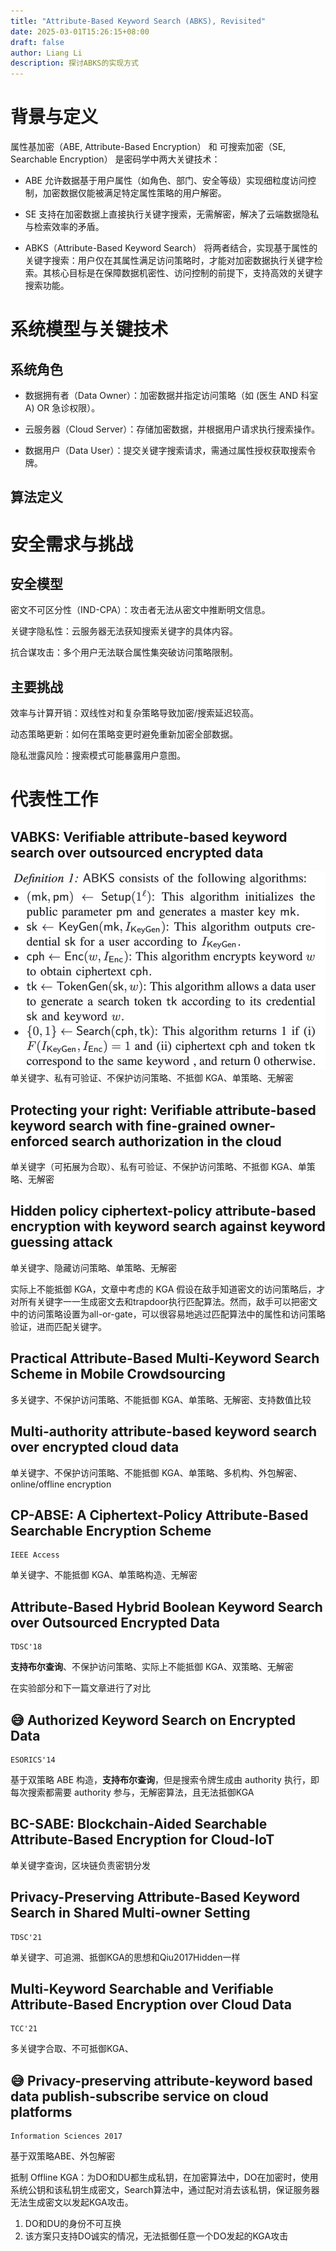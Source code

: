 ```yaml
---
title: "Attribute-Based Keyword Search (ABKS), Revisited"
date: 2025-03-01T15:26:15+08:00
draft: false
author: Liang Li
description: 探讨ABKS的实现方式
---
```


# 背景与定义
属性基加密（ABE, Attribute-Based Encryption） 和 可搜索加密（SE, Searchable Encryption） 是密码学中两大关键技术：

- ABE 允许数据基于用户属性（如角色、部门、安全等级）实现细粒度访问控制，加密数据仅能被满足特定属性策略的用户解密。

- SE 支持在加密数据上直接执行关键字搜索，无需解密，解决了云端数据隐私与检索效率的矛盾。

- ABKS（Attribute-Based Keyword Search） 将两者结合，实现基于属性的关键字搜索：用户仅在其属性满足访问策略时，才能对加密数据执行关键字检索。其核心目标是在保障数据机密性、访问控制的前提下，支持高效的关键字搜索功能。

# 系统模型与关键技术
## 系统角色
- 数据拥有者（Data Owner）：加密数据并指定访问策略（如 (医生 AND 科室A) OR 急诊权限）。

- 云服务器（Cloud Server）：存储加密数据，并根据用户请求执行搜索操作。

- 数据用户（Data User）：提交关键字搜索请求，需通过属性授权获取搜索令牌。

## 算法定义



# 安全需求与挑战
## 安全模型
密文不可区分性（IND-CPA）：攻击者无法从密文中推断明文信息。

关键字隐私性：云服务器无法获知搜索关键字的具体内容。

抗合谋攻击：多个用户无法联合属性集突破访问策略限制。

## 主要挑战
效率与计算开销：双线性对和复杂策略导致加密/搜索延迟较高。

动态策略更新：如何在策略变更时避免重新加密全部数据。

隐私泄露风险：搜索模式可能暴露用户意图。

# 代表性工作

## VABKS: Verifiable attribute-based keyword search over outsourced encrypted data

![Definition](image.png)
单关键字、私有可验证、不保护访问策略、不抵御 KGA、单策略、无解密

## Protecting your right: Verifiable attribute-based keyword search with fine-grained owner-enforced search authorization in the cloud

单关键字（可拓展为合取）、私有可验证、不保护访问策略、不抵御 KGA、单策略、无解密

## Hidden policy ciphertext-policy attribute-based encryption with keyword search against keyword guessing attack

单关键字、隐藏访问策略、单策略、无解密

实际上不能抵御 KGA，文章中考虑的 KGA 假设在敌手知道密文的访问策略后，才对所有关键字一一生成密文去和trapdoor执行匹配算法。然而，敌手可以把密文中的访问策略设置为all-or-gate，可以很容易地逃过匹配算法中的属性和访问策略验证，进而匹配关键字。

## Practical Attribute-Based Multi-Keyword Search Scheme in Mobile Crowdsourcing

多关键字、不保护访问策略、不能抵御 KGA、单策略、无解密、支持数值比较

## Multi-authority attribute-based keyword search over encrypted cloud data

单关键字、不保护访问策略、不能抵御 KGA、单策略、多机构、外包解密、online/offline encryption

## CP-ABSE: A Ciphertext-Policy Attribute-Based Searchable Encryption Scheme
    IEEE Access

单关键字、不能抵御 KGA、单策略构造、无解密

## Attribute-Based Hybrid Boolean Keyword Search over Outsourced Encrypted Data
    TDSC'18

**支持布尔查询**、不保护访问策略、实际上不能抵御 KGA、双策略、无解密

在实验部分和下一篇文章进行了对比

## :sweat_smile: Authorized Keyword Search on Encrypted Data
    ESORICS'14

基于双策略 ABE 构造，**支持布尔查询**，但是搜索令牌生成由 authority 执行，即每次搜索都需要 authority 参与，无解密算法，且无法抵御KGA

## BC-SABE: Blockchain-Aided Searchable Attribute-Based Encryption for Cloud-IoT

单关键字查询，区块链负责密钥分发

## Privacy-Preserving Attribute-Based Keyword Search in Shared Multi-owner Setting
    TDSC'21

单关键字、可追溯、抵御KGA的思想和Qiu2017Hidden一样

## Multi-Keyword Searchable and Verifiable Attribute-Based Encryption over Cloud Data
    TCC'21

多关键字合取、不可抵御KGA、

## :sweat_smile: Privacy-preserving attribute-keyword based data publish-subscribe service on cloud platforms
    Information Sciences 2017

基于双策略ABE、外包解密

抵制 Offline KGA：为DO和DU都生成私钥，在加密算法中，DO在加密时，使用系统公钥和该私钥生成密文，Search算法中，通过配对消去该私钥，保证服务器无法生成密文以发起KGA攻击。

1. DO和DU的身份不可互换
2. 该方案只支持DO诚实的情况，无法抵御任意一个DO发起的KGA攻击

